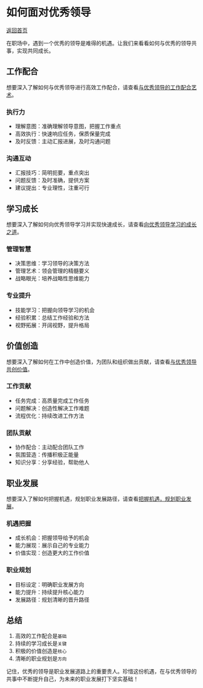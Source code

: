 # 如何面对优秀领导

[返回首页](../README.md)

在职场中，遇到一个优秀的领导是难得的机遇。让我们来看看如何与优秀的领导共事，实现共同成长。

## 工作配合

想要深入了解如何与优秀领导进行高效工作配合，请查看[与优秀领导的工作配合艺术](work-collaboration.md)。

### 执行力

- 理解意图：准确理解领导意图，把握工作重点
- 高效执行：快速响应任务，保质保量完成
- 及时反馈：主动汇报进展，及时沟通问题

### 沟通互动

- 汇报技巧：简明扼要，重点突出
- 问题反馈：及时准确，提供方案
- 建议提出：专业理性，注重可行

## 学习成长

想要深入了解如何向优秀领导学习并实现快速成长，请查看[向优秀领导学习的成长之道](learning-growth.md)。

### 管理智慧

- 决策思维：学习领导的决策方法
- 管理艺术：领会管理的精髓要义
- 战略眼光：培养战略性思维能力

### 专业提升

- 技能学习：把握向领导学习的机会
- 经验积累：总结工作经验和方法
- 视野拓展：开阔视野，提升格局

## 价值创造

想要深入了解如何在工作中创造价值，为团队和组织做出贡献，请查看[与优秀领导共创价值](value-creation.md)。

### 工作贡献

- 任务完成：高质量完成工作任务
- 问题解决：创造性解决工作难题
- 流程优化：持续改进工作方法

### 团队贡献

- 协作配合：主动配合团队工作
- 氛围营造：传播积极正能量
- 知识分享：分享经验，帮助他人

## 职业发展

想要深入了解如何把握机遇，规划职业发展路径，请查看[把握机遇，规划职业发展](career-development.md)。

### 机遇把握

- 成长机会：把握领导给予的机会
- 能力展现：展示自己的专业能力
- 价值实现：创造更大的工作价值

### 职业规划

- 目标设定：明确职业发展方向
- 能力提升：持续提升核心能力
- 发展路径：规划清晰的晋升路径

## 总结

1. 高效的工作配合是`基础`
2. 持续的学习成长是`关键`
3. 积极的价值创造是`核心`
4. 清晰的职业规划是`方向`

记住，优秀的领导是职业发展道路上的重要贵人。珍惜这份机遇，在与优秀领导的共事中不断提升自己，为未来的职业发展打下坚实基础！

